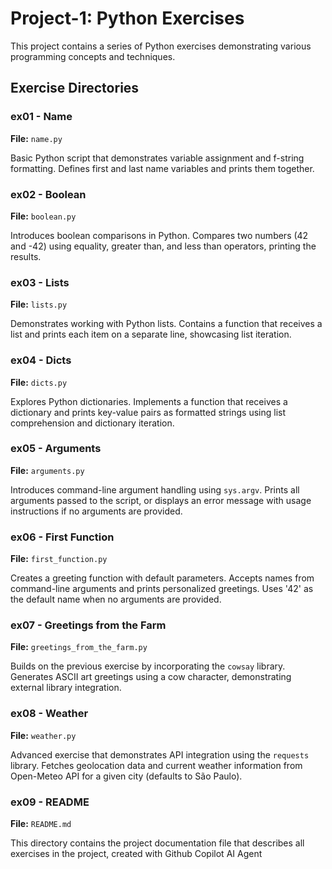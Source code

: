 # Project-1: Python Exercises

This project contains a series of Python exercises demonstrating various programming concepts and techniques.

## Exercise Directories

### ex01 - Name
**File:** `name.py`

Basic Python script that demonstrates variable assignment and f-string formatting. Defines first and last name variables and prints them together.

### ex02 - Boolean
**File:** `boolean.py`

Introduces boolean comparisons in Python. Compares two numbers (42 and -42) using equality, greater than, and less than operators, printing the results.

### ex03 - Lists
**File:** `lists.py`

Demonstrates working with Python lists. Contains a function that receives a list and prints each item on a separate line, showcasing list iteration.

### ex04 - Dicts
**File:** `dicts.py`

Explores Python dictionaries. Implements a function that receives a dictionary and prints key-value pairs as formatted strings using list comprehension and dictionary iteration.

### ex05 - Arguments
**File:** `arguments.py`

Introduces command-line argument handling using `sys.argv`. Prints all arguments passed to the script, or displays an error message with usage instructions if no arguments are provided.

### ex06 - First Function
**File:** `first_function.py`

Creates a greeting function with default parameters. Accepts names from command-line arguments and prints personalized greetings. Uses '42' as the default name when no arguments are provided.

### ex07 - Greetings from the Farm
**File:** `greetings_from_the_farm.py`

Builds on the previous exercise by incorporating the `cowsay` library. Generates ASCII art greetings using a cow character, demonstrating external library integration.

### ex08 - Weather
**File:** `weather.py`

Advanced exercise that demonstrates API integration using the `requests` library. Fetches geolocation data and current weather information from Open-Meteo API for a given city (defaults to São Paulo).

### ex09 - README
**File:** `README.md`

This directory contains the project documentation file that describes all exercises in the project, created with Github Copilot AI Agent

